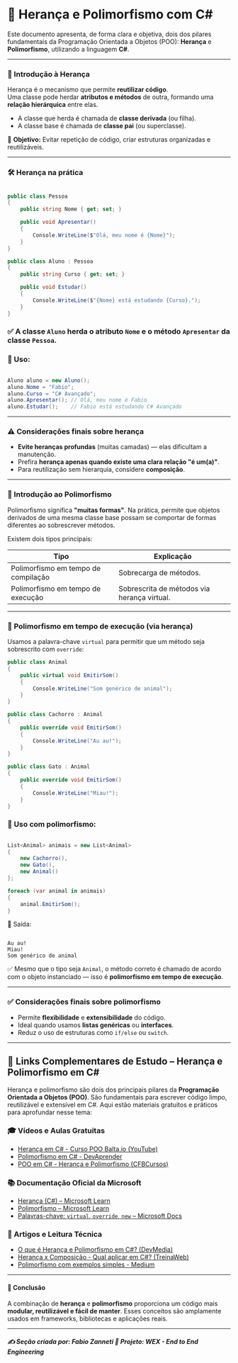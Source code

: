 # 🧬 Herança e Polimorfismo com C#

Este documento apresenta, de forma clara e objetiva, dois dos pilares fundamentais da Programação Orientada a Objetos (POO): **Herança** e **Polimorfismo**, utilizando a linguagem **C#**.

---

### 🧱 Introdução à Herança

Herança é o mecanismo que permite **reutilizar código**.  
Uma classe pode herdar **atributos e métodos** de outra, formando uma **relação hierárquica** entre elas.

- A classe que herda é chamada de **classe derivada** (ou filha).
- A classe base é chamada de **classe pai** (ou superclasse).

📌 **Objetivo:** Evitar repetição de código, criar estruturas organizadas e reutilizáveis.

---

### 🛠️ Herança na prática

```csharp

public class Pessoa
{
    public string Nome { get; set; }

    public void Apresentar()
    {
        Console.WriteLine($"Olá, meu nome é {Nome}");
    }
}

public class Aluno : Pessoa
{
    public string Curso { get; set; }

    public void Estudar()
    {
        Console.WriteLine($"{Nome} está estudando {Curso}.");
    }
}

```

### ✅ A classe `Aluno` herda o atributo `Nome` e o método `Apresentar` da classe `Pessoa`.

### 📝 Uso:

```csharp

Aluno aluno = new Aluno();
aluno.Nome = "Fabio";
aluno.Curso = "C# Avançado";
aluno.Apresentar(); // Olá, meu nome é Fabio
aluno.Estudar();    // Fabio está estudando C# Avançado

```

---

### ⚠️ Considerações finais sobre herança

* **Evite heranças profundas** (muitas camadas) — elas dificultam a manutenção.
* Prefira **herança apenas quando existe uma clara relação "é um(a)"**.
* Para reutilização sem hierarquia, considere **composição**.

---

### 🧠 Introdução ao Polimorfismo

Polimorfismo significa **"muitas formas"**.
Na prática, permite que objetos derivados de uma mesma classe base possam se comportar de formas diferentes ao sobrescrever métodos.

Existem dois tipos principais:

| Tipo                                | Explicação                                  |
| ----------------------------------- | ------------------------------------------- |
| Polimorfismo em tempo de compilação | Sobrecarga de métodos.                      |
| Polimorfismo em tempo de execução   | Sobrescrita de métodos via herança virtual. |

---

### 🔄 Polimorfismo em tempo de execução (via herança)

Usamos a palavra-chave `virtual` para permitir que um método seja sobrescrito com `override`:

```csharp
public class Animal
{
    public virtual void EmitirSom()
    {
        Console.WriteLine("Som genérico de animal");
    }
}

public class Cachorro : Animal
{
    public override void EmitirSom()
    {
        Console.WriteLine("Au au!");
    }
}

public class Gato : Animal
{
    public override void EmitirSom()
    {
        Console.WriteLine("Miau!");
    }
}
```

### 📝 Uso com polimorfismo:

```csharp

List<Animal> animais = new List<Animal>
{
    new Cachorro(),
    new Gato(),
    new Animal()
};

foreach (var animal in animais)
{
    animal.EmitirSom(); 
}

```

🔁 Saída:

```

Au au!
Miau!
Som genérico de animal

```

✅ Mesmo que o tipo seja `Animal`, o método correto é chamado de acordo com o objeto instanciado — isso é 
**polimorfismo em tempo de execução**.

---

### ✅ Considerações finais sobre polimorfismo

* Permite **flexibilidade** e **extensibilidade** do código.
* Ideal quando usamos **listas genéricas** ou **interfaces**.
* Reduz o uso de estruturas como `if/else` ou `switch`.

---

## 🧬 Links Complementares de Estudo – Herança e Polimorfismo em C#

Herança e polimorfismo são dois dos principais pilares da **Programação Orientada a Objetos (POO)**. São fundamentais para escrever código limpo, reutilizável e extensível em C#. Aqui estão materiais gratuitos e práticos para aprofundar nesse tema:

### 🎓 Vídeos e Aulas Gratuitas

- [Herança em C# - Curso POO Balta.io (YouTube)](https://www.youtube.com/watch?v=KTwE-cbdq5Y)
- [Polimorfismo em C# - DevAprender](https://www.youtube.com/watch?v=mKCeu5ne7Xc)
- [POO em C# - Herança e Polimorfismo (CFBCursos)](https://www.youtube.com/watch?v=z-f7L_OZMEg)

### 📚 Documentação Oficial da Microsoft

- [Herança (C#) – Microsoft Learn](https://learn.microsoft.com/pt-br/dotnet/csharp/programming-guide/classes-and-structs/inheritance)
- [Polimorfismo – Microsoft Learn](https://learn.microsoft.com/pt-br/dotnet/fundamentals/code-analysis/quality-guidelines/ca2214)
- [Palavras-chave: `virtual`, `override`, `new` – Microsoft Docs](https://learn.microsoft.com/pt-br/dotnet/csharp/language-reference/keywords/override)

### 🧠 Artigos e Leitura Técnica

- [O que é Herança e Polimorfismo em C#? (DevMedia)](https://www.devmedia.com.br/entendendo-heranca-e-polimorfismo-em-c/25881)
- [Herança x Composição - Qual aplicar em C#? (TreinaWeb)](https://www.treinaweb.com.br/blog/heranca-ou-composicao-em-c)
- [Polimorfismo com exemplos simples - Medium](https://medium.com/@wilsonneto/polimorfismo-em-c-com-exemplos-1b5b18004f96)

---

#### 📘 Conclusão

A combinação de **herança** e **polimorfismo** proporciona um código mais **modular, reutilizável e fácil de manter**.
Esses conceitos são amplamente usados em frameworks, bibliotecas e aplicações reais.

---

##### ✍️ **Seção criada por:** *Fabio Zanneti* 🎯 Projeto: **WEX - End to End Engineering**

